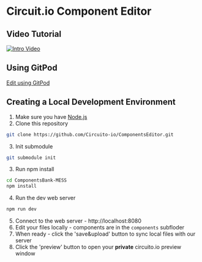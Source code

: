 # Circuit.io Component Editor

## Video Tutorial
[![Intro Video](https://res.cloudinary.com/circuito/image/upload/w_300,b_white/v1545820007/Circuito_4_Entities_1.png)](https://www.youtube.com/watch?v=Lb2UfK2290k)

## Using GitPod
[Edit using GitPod](http://gitpod.io/#https://github.com/Circuito-io/ComponentEditor)

## Creating a Local Development Environment
1. Make sure you have [Node.js](https://nodejs.org/en/download/)
2. Clone this repository
```bash
git clone https://github.com/Circuito-io/ComponentsEditor.git
```
3. Init submodule
```bash
git submodule init
```
3. Run npm install
```bash
cd ComponentsBank-MESS
npm install
```
4. Run the dev web server
```bash
npm run dev
```
5. Connect to the web server - http://localhost:8080
6. Edit your files locally - components are in the ```components``` subfloder
7. When ready - click the 'save&upload' button to sync local files with our server
8. Click the 'preview' button to open your **private** circuito.io preview window
